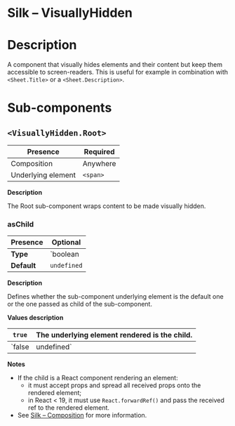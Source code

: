 # Silk – VisuallyHidden

# Description

A component that visually hides elements and their content but keep them accessible to screen-readers. This is useful for example in combination with `<Sheet.Title>` or a `<Sheet.Description>`.

# Sub-components

## `<VisuallyHidden.Root>`

| Presence | Required |
| --- | --- |
| Composition | Anywhere |
| Underlying element | `<span>` |

**Description**

The Root sub-component wraps content to be made visually hidden.

### asChild

| **Presence** | Optional |
| --- | --- |
| **Type** | `boolean | undefined` |
| **Default** | `undefined` |

**Description**

Defines whether the sub-component underlying element is the default one or the one passed as child of the sub-component.

**Values description**

| `true` | The underlying element rendered is the child. |
| --- | --- |
| `false | undefined` | The underlying element rendered is the default one. |

**Notes**

- If the child is a React component rendering an element:
    - it must accept props and spread all received props onto the rendered element;
    - in React < 19, it must use `React.forwardRef()` and pass the received ref to the rendered element.
- See [Silk – Composition](Silk%20%E2%80%93%20Composition.md) for more information.